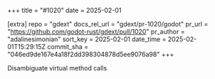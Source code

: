 +++
title = "#1020"
date = 2025-02-01

[extra]
repo = "gdext"
docs_rel_url = "gdext/pr-1020/godot"
pr_url = "https://github.com/godot-rust/gdext/pull/1020"
pr_author = "adalinesimonian"
sort_key = 2025-02-01
date_time = 2025-02-01T15:29:15Z
commit_sha = "046ed9de167e4a18f2dd398304878d5ee9076a98"
+++

Disambiguate virtual method calls
